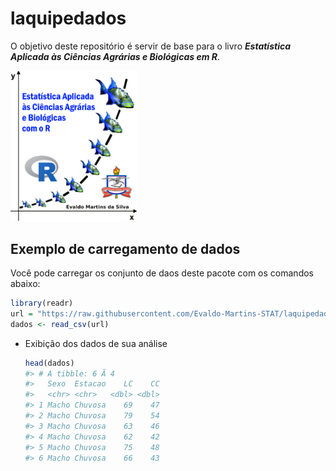 
<!-- README.md is generated from README.Rmd. Please edit that file -->

# laquipedados

<!-- badges: start -->
<!-- badges: end -->

O objetivo deste repositório é servir de base para o livro
***Estatística Aplicada às Ciências Agrárias e Biológicas em R***.

<img src="images/Capa de Esta Pesqueira_3.png" width="40%" />

## Exemplo de carregamento de dados

Você pode carregar os conjunto de daos deste pacote com os comandos
abaixo:

``` r
library(readr)
url = "https://raw.githubusercontent.com/Evaldo-Martins-STAT/laquipedados/master/caranguejo.csv"
dados <- read_csv(url)
```

- Exibição dos dados de sua análise

  ``` r
  head(dados)
  #> # A tibble: 6 Ã 4
  #>   Sexo  Estacao    LC    CC
  #>   <chr> <chr>   <dbl> <dbl>
  #> 1 Macho Chuvosa    69    47
  #> 2 Macho Chuvosa    79    54
  #> 3 Macho Chuvosa    63    46
  #> 4 Macho Chuvosa    62    42
  #> 5 Macho Chuvosa    75    48
  #> 6 Macho Chuvosa    66    43
  ```

